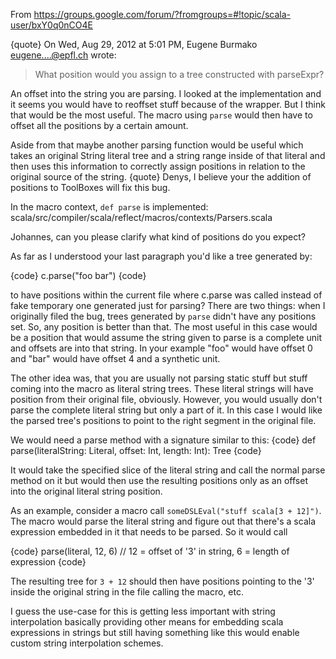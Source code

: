 From https://groups.google.com/forum/?fromgroups=#!topic/scala-user/bxY0q0nCO4E

{quote}
On Wed, Aug 29, 2012 at 5:01 PM, Eugene Burmako <eugene....@epfl.ch> wrote: 
> What position would you assign to a tree constructed with parseExpr? 

An offset into the string you are parsing. I looked at the 
implementation and it seems you would have to reoffset stuff because 
of the wrapper. But I think that would be the most useful. The macro 
using `parse` would then have to offset all the positions by a certain 
amount. 

Aside from that maybe another parsing function would be useful which 
takes an original String literal tree and a string range inside of 
that literal and then uses this information to correctly assign 
positions in relation to the original source of the string. 
{quote}
Denys, I believe your the addition of positions to ToolBoxes will fix this bug.


In the macro context, `def parse` is implemented:  
scala/src/compiler/scala/reflect/macros/contexts/Parsers.scala

Johannes, can you please clarify what kind of positions do you expect? 

As far as I understood your last paragraph you'd like a tree generated by:

{code}
c.parse("foo bar")
{code}

to have positions within the current file where c.parse was called instead of fake temporary one generated just for parsing?
There are two things: when I originally filed the bug, trees generated by `parse` didn't have any positions set. So, any position is better than that. The most useful in this case would be a position that would assume the string given to parse is a complete unit and offsets are into that string. In your example "foo" would have offset 0 and "bar" would have offset 4 and a synthetic unit.

The other idea was, that you are usually not parsing static stuff but stuff coming into the macro as literal string trees. These literal strings will have position from their original file, obviously. However, you would usually don't parse the complete literal string but only a part of it. In this case I would like the parsed tree's positions to point to the right segment in the original file.

We would need a parse method with a signature similar to this:
{code}
def parse(literalString: Literal, offset: Int, length: Int): Tree
{code}

It would take the specified slice of the literal string and call the normal parse method on it but would then use the resulting positions only as an offset into the original literal string position.

As an example, consider a macro call `someDSLEval("stuff scala[3 + 12]")`. The macro would parse the literal string and figure out that there's a scala expression embedded in it that needs to be parsed. So it would call 

{code}
parse(literal, 12, 6) // 12 = offset of '3' in string, 6 = length of expression
{code}

The resulting tree for `3 + 12` should then have positions pointing to the '3' inside the original string in the file calling the macro, etc.

I guess the use-case for this is getting less important with string interpolation basically providing other means for embedding scala expressions in strings but still having something like this would enable custom string interpolation schemes.
